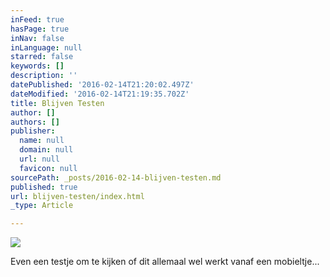 ```yaml
---
inFeed: true
hasPage: true
inNav: false
inLanguage: null
starred: false
keywords: []
description: ''
datePublished: '2016-02-14T21:20:02.497Z'
dateModified: '2016-02-14T21:19:35.702Z'
title: Blijven Testen
author: []
authors: []
publisher:
  name: null
  domain: null
  url: null
  favicon: null
sourcePath: _posts/2016-02-14-blijven-testen.md
published: true
url: blijven-testen/index.html
_type: Article

---
```

![](https://the-grid-user-content.s3-us-west-2.amazonaws.com/51cac587-a362-4fe7-8359-a533353968f7.jpg)

Even een testje om te kijken of dit allemaal wel werkt vanaf een mobieltje...